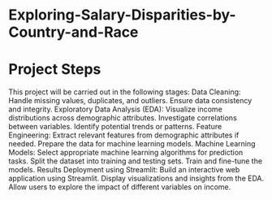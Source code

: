 # Exploring-Salary-Disparities-by-Country-and-Race
# Project Steps
This project will be carried out in the following stages:
Data Cleaning:
Handle missing values, duplicates, and outliers.
Ensure data consistency and integrity.
Exploratory Data Analysis (EDA):
Visualize income distributions across demographic attributes.
Investigate correlations between variables.
Identify potential trends or patterns.
Feature Engineering:
Extract relevant features from demographic attributes if needed.
Prepare the data for machine learning models.
Machine Learning Models:
Select appropriate machine learning algorithms for prediction tasks.
Split the dataset into training and testing sets.
Train and fine-tune the models.
Results Deployment using Streamlit:
Build an interactive web application using Streamlit.
Display visualizations and insights from the EDA.
Allow users to explore the impact of different variables on income.
